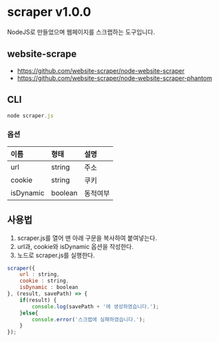 # scraper v1.0.0
NodeJS로 만들었으며 웹페이지를 스크랩하는 도구입니다.

## website-scrape
- <https://github.com/website-scraper/node-website-scraper>
- <https://github.com/website-scraper/node-website-scraper-phantom>

## CLI
````javascript
node scraper.js
````

### 옵션

이름 | 형태 | 설명
| :-- | :-- | :-- |
url | string | 주소
cookie | string | 쿠키
isDynamic | boolean | 동적여부

## 사용법
1. scraper.js를 열어 맨 아래 구문을 복사하여 붙여넣는다.
2. url과, cookie와 isDynamic 옵션을 작성한다.
3. 노드로 scraper.js를 실행한다.

````javascript
scraper({
	url : string,
	cookie : string,
	isDynamic : boolean
}, (result, savePath) => {
	if(result) {
		console.log(savePath + '에 생성하였습니다.');
	}else{
		console.error('스크랩에 실패하였습니다.');
	}
});
````